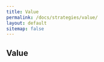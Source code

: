 ```yaml
---
title: Value
permalink: /docs/strategies/value/
layout: default
sitemap: false
---
```


## Value